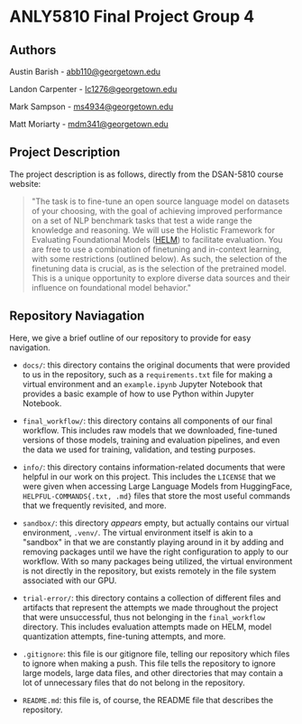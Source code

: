 # ANLY5810 Final Project Group 4

## Authors

Austin Barish - abb110@georgetown.edu

Landon Carpenter - lc1276@georgetown.edu

Mark Sampson - ms4934@georgetown.edu

Matt Moriarty - mdm341@georgetown.edu

## Project Description

The project description is as follows, directly from the DSAN-5810 course website:

> "The task is to fine-tune an open source language model on datasets of your choosing, with the goal of achieving improved performance on a set of NLP benchmark tasks that test a wide range the knowledge and reasoning. We will use the Holistic Framework for Evaluating Foundational Models (<a href="https://crfm.stanford.edu/helm/classic/latest/#/leaderboard">HELM</a>) to facilitate evaluation. You are free to use a combination of finetuning and in-context learning, with some restrictions (outlined below). As such, the selection of the finetuning data is crucial, as is the selection of the pretrained model. This is a unique opportunity to explore diverse data sources and their influence on foundational model behavior."

## Repository Naviagation

Here, we give a brief outline of our repository to provide for easy navigation.

* `docs/`: this directory contains the original documents that were provided to us in the repository, such as a `requirements.txt` file for making a virtual environment and an `example.ipynb` Jupyter Notebook that provides a basic example of how to use Python within Jupyter Notebook.

* `final_workflow/`: this directory contains all components of our final workflow. This includes raw models that we downloaded, fine-tuned versions of those models, training and evaluation pipelines, and even the data we used for training, validation, and testing purposes.

* `info/`: this directory contains information-related documents that were helpful in our work on this project. This includes the `LICENSE` that we were given when accessing Large Language Models from HuggingFace, `HELPFUL-COMMANDS{.txt, .md}` files that store the most useful commands that we frequently revisited, and more.

* `sandbox/`: this directory _appears_ empty, but actually contains our virtual environment, `.venv/`. The virtual environment itself is akin to a "sandbox" in that we are constantly playing around in it by adding and removing packages until we have the right configuration to apply to our workflow. With so many packages being utilized, the virtual environment is not directly in the repository, but exists remotely in the file system associated with our GPU.

* `trial-error/`: this directory contains a collection of different files and artifacts that represent the attempts we made throughout the project that were unsuccessful, thus not belonging in the `final_workflow` directory. This includes evaluation attempts made on HELM, model quantization attempts, fine-tuning attempts, and more.

* `.gitignore`: this file is our gitignore file, telling our repository which files to ignore when making a push. This file tells the repository to ignore large models, large data files, and other directories that may contain a lot of unnecessary files that do not belong in the repository.

* `README.md`: this file is, of course, the README file that describes the repository.

